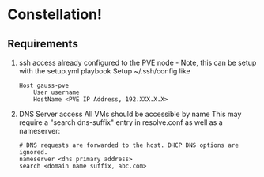 # Constellation!

## Requirements
1. ssh access already configured to the PVE node - Note, this can be setup with the setup.yml playbook
    Setup ~/.ssh/config like
    ```
    Host gauss-pve
        User username
        HostName <PVE IP Address, 192.XXX.X.X>
    ```
2. DNS Server access
    All VMs should be accessible by name
    This may require a "search dns-suffix" entry in resolve.conf as well as a nameserver:
    ```
    # DNS requests are forwarded to the host. DHCP DNS options are ignored.
    nameserver <dns primary address>
    search <domain name suffix, abc.com>
    ```

